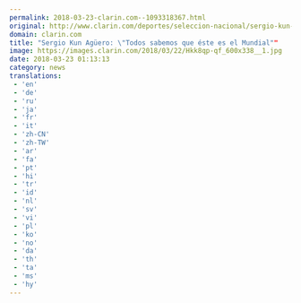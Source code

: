 ```yaml
---
permalink: 2018-03-23-clarin.com--1093318367.html
original: http://www.clarin.com/deportes/seleccion-nacional/sergio-kun-aguero-sabemos-mundial_0_rkLpvpZqM.html
domain: clarin.com
title: "Sergio Kun Agüero: \"Todos sabemos que éste es el Mundial""
image: https://images.clarin.com/2018/03/22/Hkk8qp-qf_600x338__1.jpg
date: 2018-03-23 01:13:13
category: news
translations: 
 - 'en'
 - 'de'
 - 'ru'
 - 'ja'
 - 'fr'
 - 'it'
 - 'zh-CN'
 - 'zh-TW'
 - 'ar'
 - 'fa'
 - 'pt'
 - 'hi'
 - 'tr'
 - 'id'
 - 'nl'
 - 'sv'
 - 'vi'
 - 'pl'
 - 'ko'
 - 'no'
 - 'da'
 - 'th'
 - 'ta'
 - 'ms'
 - 'hy'
---
```


